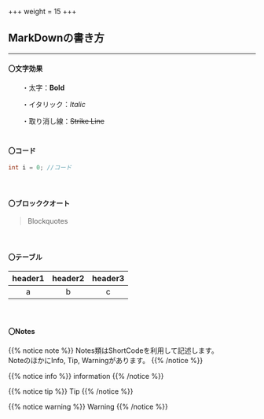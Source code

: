 +++
weight = 15
+++

## MarkDownの書き方
---
#### 〇文字効果  
　　・太字：**Bold**  

　　・イタリック：_Italic_  

　　・取り消し線：~~Strike Line~~  
　

#### 〇コード
```java
int i = 0; //コード
```  
　

#### 〇ブロッククオート
>Blockquotes  

　
　
#### 〇テーブル  
|header1|header2|header3|
|:--:|:--:|:--:|
|a|b|c|  

　
　
#### 〇Notes
{{% notice note %}}
Notes類はShortCodeを利用して記述します。  
NoteのほかにInfo, Tip, Warningがあります。
{{% /notice %}}

{{% notice info %}}
information
{{% /notice %}}

{{% notice tip %}}
Tip
{{% /notice %}}

{{% notice warning %}}
Warning
{{% /notice %}}
